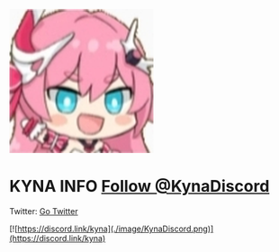 ![Kyna.png](./image/kyna.png)

# KYNA INFO <a href="https://twitter.com/KynaDiscord?ref_src=twsrc%5Etfw" class="twitter-follow-button" data-show-count="false">Follow @KynaDiscord</a><script async src="https://platform.twitter.com/widgets.js" charset="utf-8"></script>

Twitter: [Go Twitter](https://twitter.com/KynaDiscord)

[![https://discord.link/kyna](./image/KynaDiscord.png)](https://discord.link/kyna)
